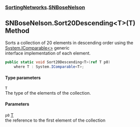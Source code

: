 ### [SortingNetworks](SortingNetworks.md 'SortingNetworks').[SNBoseNelson](SortingNetworks_SNBoseNelson.md 'SortingNetworks.SNBoseNelson')
## SNBoseNelson.Sort20Descending&lt;T&gt;(T) Method
Sorts a collection of 20 elements in descending order using the [System.IComparable&lt;&gt;](https://docs.microsoft.com/en-us/dotnet/api/System.IComparable-1 'System.IComparable`1') generic  
interface implementation of each element.  
```csharp
public static void Sort20Descending<T>(ref T p0)
    where T : System.IComparable<T>;
```
#### Type parameters
<a name='SortingNetworks_SNBoseNelson_Sort20Descending_T_(T)_T'></a>
`T`  
The type of the elements of the collection.
  
#### Parameters
<a name='SortingNetworks_SNBoseNelson_Sort20Descending_T_(T)_p0'></a>
`p0` [T](SortingNetworks_SNBoseNelson_Sort20Descending_T_(T).md#SortingNetworks_SNBoseNelson_Sort20Descending_T_(T)_T 'SortingNetworks.SNBoseNelson.Sort20Descending&lt;T&gt;(T).T')  
the reference to the first element of the collection
  
